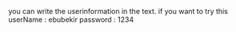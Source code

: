 you can write the userinformation in the text. if you want to try this userName : ebubekir password : 1234
